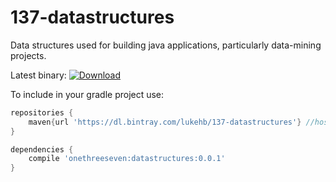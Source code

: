 # 137-datastructures
Data structures used for building java applications, particularly data-mining projects.

Latest binary:
[ ![Download](https://api.bintray.com/packages/lukehb/137-datastructures/137-datastructures/images/download.svg) ](https://bintray.com/lukehb/137-datastructures/137-datastructures/_latestVersion)

To include in your gradle project use:

```groovy
repositories {
    maven{url 'https://dl.bintray.com/lukehb/137-datastructures'} //hosted on bintray
}

dependencies {
    compile 'onethreeseven:datastructures:0.0.1'
}
```
